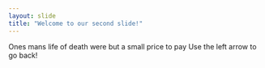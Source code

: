 ```yaml
---
layout: slide
title: "Welcome to our second slide!"
---
```

Ones mans life of death were but a small price to pay
Use the left arrow to go back!
